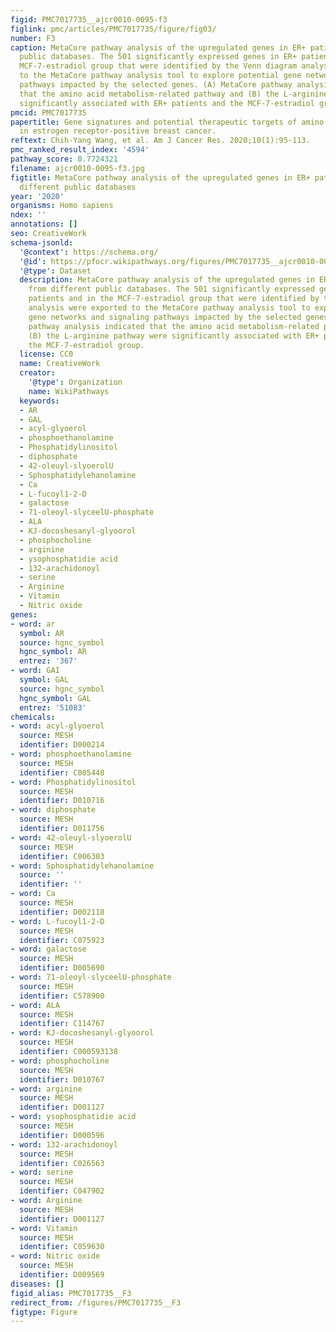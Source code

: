 ```yaml
---
figid: PMC7017735__ajcr0010-0095-f3
figlink: pmc/articles/PMC7017735/figure/fig03/
number: F3
caption: MetaCore pathway analysis of the upregulated genes in ER+ patients from different
  public databases. The 501 significantly expressed genes in ER+ patients and in the
  MCF-7-estradiol group that were identified by the Venn diagram analysis were exported
  to the MetaCore pathway analysis tool to explore potential gene networks and signaling
  pathways impacted by the selected genes. (A) MetaCore pathway analysis indicated
  that the amino acid metabolism-related pathway and (B) the L-arginine pathway were
  significantly associated with ER+ patients and the MCF-7-estradiol group.
pmcid: PMC7017735
papertitle: Gene signatures and potential therapeutic targets of amino acid metabolism
  in estrogen receptor-positive breast cancer.
reftext: Chih-Yang Wang, et al. Am J Cancer Res. 2020;10(1):95-113.
pmc_ranked_result_index: '4594'
pathway_score: 0.7724321
filename: ajcr0010-0095-f3.jpg
figtitle: MetaCore pathway analysis of the upregulated genes in ER+ patients from
  different public databases
year: '2020'
organisms: Homo sapiens
ndex: ''
annotations: []
seo: CreativeWork
schema-jsonld:
  '@context': https://schema.org/
  '@id': https://pfocr.wikipathways.org/figures/PMC7017735__ajcr0010-0095-f3.html
  '@type': Dataset
  description: MetaCore pathway analysis of the upregulated genes in ER+ patients
    from different public databases. The 501 significantly expressed genes in ER+
    patients and in the MCF-7-estradiol group that were identified by the Venn diagram
    analysis were exported to the MetaCore pathway analysis tool to explore potential
    gene networks and signaling pathways impacted by the selected genes. (A) MetaCore
    pathway analysis indicated that the amino acid metabolism-related pathway and
    (B) the L-arginine pathway were significantly associated with ER+ patients and
    the MCF-7-estradiol group.
  license: CC0
  name: CreativeWork
  creator:
    '@type': Organization
    name: WikiPathways
  keywords:
  - AR
  - GAL
  - acyl-glyoerol
  - phosphoethanolamine
  - Phosphatidylinositol
  - diphosphate
  - 42-oleuyl-slyoerolU
  - Sphosphatidylehanolamine
  - Ca
  - L-fucoyl1-2-D
  - galactose
  - 71-oleoyl-slyceelU-phosphate
  - ALA
  - KJ-docoshesanyl-glyoorol
  - phosphocholine
  - arginine
  - ysophosphatidie acid
  - 132-arachidonoyl
  - serine
  - Arginine
  - Vitamin
  - Nitric oxide
genes:
- word: ar
  symbol: AR
  source: hgnc_symbol
  hgnc_symbol: AR
  entrez: '367'
- word: GAI
  symbol: GAL
  source: hgnc_symbol
  hgnc_symbol: GAL
  entrez: '51083'
chemicals:
- word: acyl-glyoerol
  source: MESH
  identifier: D000214
- word: phosphoethanolamine
  source: MESH
  identifier: C005448
- word: Phosphatidylinositol
  source: MESH
  identifier: D010716
- word: diphosphate
  source: MESH
  identifier: D011756
- word: 42-oleuyl-slyoerolU
  source: MESH
  identifier: C006303
- word: Sphosphatidylehanolamine
  source: ''
  identifier: ''
- word: Ca
  source: MESH
  identifier: D002118
- word: L-fucoyl1-2-D
  source: MESH
  identifier: C075923
- word: galactose
  source: MESH
  identifier: D005690
- word: 71-oleoyl-slyceelU-phosphate
  source: MESH
  identifier: C578900
- word: ALA
  source: MESH
  identifier: C114767
- word: KJ-docoshesanyl-glyoorol
  source: MESH
  identifier: C000593138
- word: phosphocholine
  source: MESH
  identifier: D010767
- word: arginine
  source: MESH
  identifier: D001127
- word: ysophosphatidie acid
  source: MESH
  identifier: D000596
- word: 132-arachidonoyl
  source: MESH
  identifier: C026563
- word: serine
  source: MESH
  identifier: C047902
- word: Arginine
  source: MESH
  identifier: D001127
- word: Vitamin
  source: MESH
  identifier: C059630
- word: Nitric oxide
  source: MESH
  identifier: D009569
diseases: []
figid_alias: PMC7017735__F3
redirect_from: /figures/PMC7017735__F3
figtype: Figure
---
```


